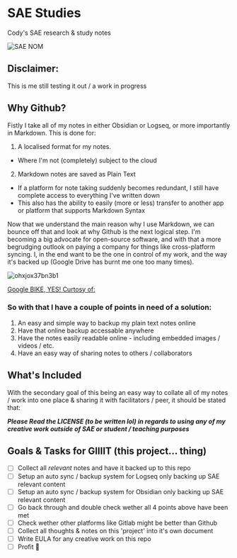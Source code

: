 # SAE Studies
Cody's SAE research &amp; study notes

![SAE NOM](https://github.com/squeakyvermin/SAE-Studies/assets/141753484/e75482c1-d44e-4f0c-8384-bd31883c5188)

## Disclaimer:
This is me still testing it out / a work in progress 

## Why Github?
Fistly I take all of my notes in either Obsidian or Logseq, or more importantly in Markdown.
This is done for:
1. A localised format for my notes.
  - Where I'm not (completely) subject to the cloud  
2. Markdown notes are saved as Plain Text
  - If a platform for note taking suddenly becomes redundant, I still have complete access to everything I've written down
  - This also has the ability to easily (more or less) transfer to another app or platform that supports Markdown Syntax

Now that we understand the main reason why I use Markdown, we can bounce off that and look at why Github is the next logical step.
I'm becoming a big advocate for open-source software, and with that a more begrudging outlook on paying a company for things like cross-platform syncing.
I, in the end want to be the one in control of my work, and the way it's backed up (Google Drive has burnt me one too many times).

![ohxjox37bn3b1](https://github.com/squeakyvermin/SAE-Studies/assets/141753484/01f7b72e-91f1-48a7-9770-46d32380644a)

[Google BIKE, YES! Curtosy of:](https://www.reddit.com/r/fuckcars/comments/13yk2kd/my_dumbest_joke_yet/)

### So with that I have a couple of points in need of a solution:
1. An easy and simple way to backup my plain text notes online
2. Have that online backup accessable anywhere
3. Have the notes easily readable online - including embedded images / videos / etc.
4. Have an easy way of sharing notes to others / collaborators

## What's Included
With the secondary goal of this being an easy way to collate all of my notes / work into one place & sharing it with facilitators / peer, it should be stated that: 

***Please Read the LICENSE (to be written lol) in regards to using any of my creative work outside of SAE or student / teaching purposes***

## Goals & Tasks for GIIIIT (this project... thing)
- [ ] Collect all *relevant* notes and have it backed up to this repo
- [ ] Setup an auto sync / backup system for Logseq only backing up SAE relevant content
- [ ] Setup an auto sync / backup system for Obsidian only backing up SAE relevant content
- [ ] Go back through and double check wether all 4 points above have been met
- [ ] Check wether other platforms like Gitlab might be better than Github
- [ ] Collect all thoughts & notes on this 'project' into it's own document
- [ ] Write EULA for any creative work on this repo
- [ ] Profit 🥳
